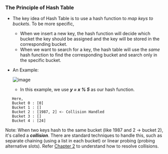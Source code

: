 ### The Principle of Hash Table

- The key idea of Hash Table is to use a hash function to _map keys to buckets_. To be more specific,
  - When we insert a new key, the hash function will decide which bucket the key should be assigned and the key will be stored in the corresponding bucket.
  - When we want to search for a key, the hash table will use the _same_ hash function to find the corresponding bucket and search only in the specific bucket.
 
- An Example:

  ![image](https://github.com/user-attachments/assets/29e24f70-df14-49a0-9591-ef72ee18e47f)

  - In this example, we use _**y = x % 5**_ as our hash function.
 ```
    Here,
    Bucket 0 : [0]
    Bucket 1 : []
    Bucket 2 : [1987, 2] <- Collision Handled
    Bucket 3 : []
    Bucket 4 : [24]
```

  Note: When two keys hash to the same bucket (like 1987 and 2 → bucket 2), it's called a _**collision**_.
  There are standard techniques to handle this, such as separate chaining (using a list in each bucket) or linear probing (probing alternative slots). Refer [Chapter 2](https://github.com/HimeshKohad/LeetCode-Problems/blob/main/DSA%20Concepts/HashMaps/2.%20How%20to%20resolve%20collisions.md)
  to understand how to resolve collisions.

